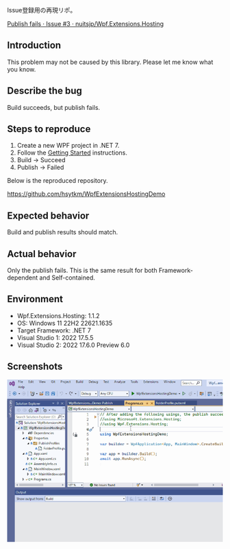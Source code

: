 Issue登録用の再現リポ。

[Publish fails · Issue #3 · nuitsjp/Wpf.Extensions.Hosting](https://github.com/nuitsjp/Wpf.Extensions.Hosting/issues/3)

## Introduction

This problem may not be caused by this library. Please let me know what you know.


## Describe the bug

Build succeeds, but publish fails.


## Steps to reproduce

1. Create a new WPF project in .NET 7.
2. Follow the [Getting Started](https://github.com/nuitsjp/Wpf.Extensions.Hosting#getting-started) instructions.
3. Build -> Succeed
4. Publish -> Failed

Below is the reproduced repository.

https://github.com/hsytkm/WpfExtensionsHostingDemo

## Expected behavior

Build and publish results should match.

## Actual behavior

Only the publish fails.  This is the same result for both Framework-dependent and Self-contained.

## Environment

- Wpf.Extensions.Hosting: 1.1.2
- OS: Windows 11 22H2 22621.1635
- Target Framework: .NET 7
- Visual Studio 1: 2022 17.5.5
- Visual Studio 2: 2022 17.6.0 Preview 6.0

## Screenshots

![demo.gif](https://github.com/hsytkm/WpfExtensionsHostingDemo/blob/main/publish_error.gif)